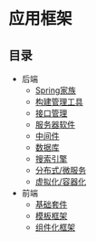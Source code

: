 # 应用框架

## 目录

* 后端
  * [Spring家族](./back-end/spring/spring.md)
  * [构建管理工具](./back-end/build-management-tool/build-management-tool.md)
  * [接口管理](./back-end/interface-management/interface-management.md)
  * [服务器软件](./back-end/server-software/server-software.md)
  * [中间件](./back-end/middleware/middleware.md)
  * [数据库](./back-end/database/database.md)
  * [搜索引擎](./back-end/search-engine/search-engine.md)
  * [分布式/微服务](./back-end/microservice/microservice.md)
  * [虚拟化/容器化](./back-end/containerization/containerization.md)
* 前端
  * [基础套件](./front-end/base/base.md)
  * [模板框架](./front-end/formwork-frame/formwork-frame.md)
  * [组件化框架](./front-end/component-frame/component-frame.md)
